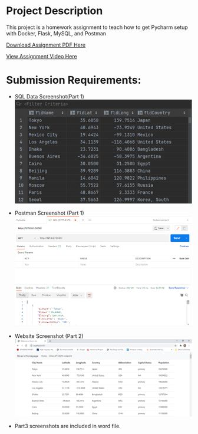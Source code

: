 # Project Description
This project is a homework assignment to teach how to get Pycharm setup with Docker, Flask, MySQL, and Postman

[Download Assignment PDF Here](PPFSQL-Homework.pdf)

[View Assignment Video Here](https://youtu.be/QbMWNgrfAFg)



# Submission Requirements:
* SQL Data Screenshot(Part 1)
![pycharm data query](screenshots/query.png)
  
* Postman Screenshot (Part 1)
![postman request output](screenshots/postman.png)

* Website Screenshot (Part 2)
![flask_app](screenshots/website.PNG)
  
* Part3 screenshots are included in word file.
  
  

  
